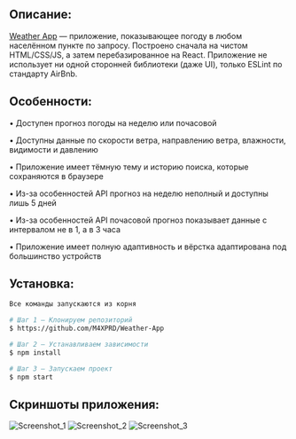 ## Описание:
[Weather App](bit.ly/weather-app-m4xprd) — приложение, показывающее погоду в любом населённом пункте по запросу. Построено сначала на чистом HTML/CSS/JS, а затем перебазированное на React. Приложение не использует ни одной сторонней библиотеки (даже UI), только ESLint по стандарту AirBnb.

## Особенности:

• Доступен прогноз погоды на неделю или почасовой

• Доступны данные по скорости ветра, направлению ветра, влажности, видимости и давлению

• Приложение имеет тёмную тему и историю поиска, которые сохраняются в браузере

• Из-за особенностей API прогноз на неделю неполный и доступны лишь 5 дней

• Из-за особенностей API почасовой прогноз показывает данные с интервалом не в 1, а в 3 часа

• Приложение имеет полную адаптивность и вёрстка адаптирована под большинство устройств

## Установка:

```sh
Все команды запускаются из корня

# Шаг 1 — Клонируем репозиторий
$ https://github.com/M4XPRD/Weather-App

# Шаг 2 — Устанавливаем зависимости
$ npm install

# Шаг 3 — Запускаем проект
$ npm start
```

## Скриншоты приложения:
![Screenshot_1](https://github.com/M4XPRD/Weather-App/assets/86636158/aaefccd0-07a9-495e-8b79-cebc79978b41)
![Screenshot_2](https://github.com/M4XPRD/Weather-App/assets/86636158/e9e84925-51f1-470e-91fd-3059c5b5eca2)
![Screenshot_3](https://github.com/M4XPRD/Weather-App/assets/86636158/b79f7d7d-3df0-4701-8b34-6196a63b198c)
